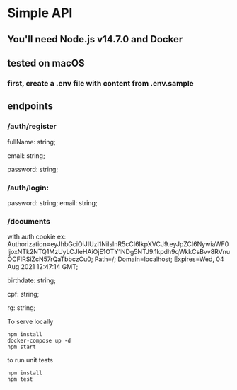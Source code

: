 # Simple API

## You'll need Node.js v14.7.0 and Docker

## tested on macOS

### first, create a .env file with content from .env.sample

## endpoints

### /auth/register

fullName: string;

email: string;

password: string;

### /auth/login:

password: string;
email: string;

### /documents

with auth cookie ex:
Authorization=eyJhbGciOiJIUzI1NiIsInR5cCI6IkpXVCJ9.eyJpZCI6NywiaWF0IjoxNTk2NTQ1MzUyLCJleHAiOjE1OTY1NDg5NTJ9.1kpdh9qWkkCsBvv8RVnuOCFIRSiZcN57rQaTbbczCu0; Path=/; Domain=localhost; Expires=Wed, 04 Aug 2021 12:47:14 GMT;

birthdate: string;

cpf: string;

rg: string;

To serve locally

```
npm install
docker-compose up -d
npm start
```

to run unit tests

```
npm install
npm test
```
